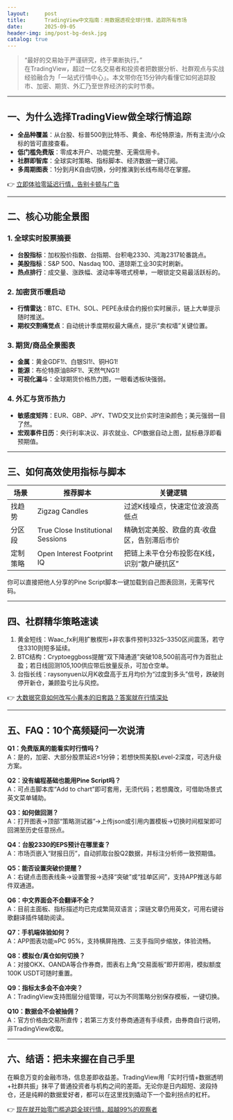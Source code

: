 ```yaml
---
layout:     post
title:      TradingView中文指南：用数据透视全球行情，追踪所有市场
date:       2025-09-05
header-img: img/post-bg-desk.jpg
catalog: true
---
```


> “最好的交易始于严谨研究，终于果断执行。”  
> 在TradingView，超过一亿名交易者和投资者把数据分析、社群观点与实战经验融合为「一站式行情中心」。本文带你在15分钟内看懂它如何追踪股市、加密、期货、外汇乃至世界经济的实时节奏。

---

## 一、为什么选择TradingView做全球行情追踪

- **全品种覆盖**：从台股、标普500到比特币、黄金、布伦特原油，所有主流/小众标的皆可直接查看。  
- **低门槛免费版**：零成本开户、功能完整、无需信用卡。  
- **社群即智库**：全球实时策略、指标脚本、经济数据一键订阅。  
- **多周期图表**：1分到月K自由切换，分时推演到长线布局尽在掌握。

👉 [立即体验零延迟行情，告别卡顿与广告](https://okxdog.com/)

---

## 二、核心功能全景图

### 1. 全球实时股票摘要  
- **台股指标**：加权股价指数、台指期、台积电2330、鸿海2317轮番跳点。  
- **美股指标**：S&P 500、Nasdaq 100、道琼斯工业30实时刷新。  
- **热点排行**：成交量、涨跌幅、波动率等塔式榜单，一眼锁定交易最活跃标的。

### 2. 加密货币暖启动  
- **行情雷达**：BTC、ETH、SOL、PEPE永续合约报价实时展示，链上大单提示随时推送。  
- **期权交割痛觉点**：自动统计季度期权最大痛点，提示“卖权墙”关键位置。  

### 3. 期货/商品全景图表  
- **金属**：黄金GDF1!、白银SI1!、铜HG1!  
- **能源**：布伦特原油BRF1!、天然气NG1!  
- **可视化漏斗**：全球期货价格热力图，一眼看透板块强弱。

### 4. 外汇与货币热力  
- **敏感度矩阵**：EUR、GBP、JPY、TWD交叉比价实时渲染颜色；美元强弱一目了然。  
- **宏观事件日历**：央行利率决议、非农就业、CPI数据自动上图，鼠标悬浮即看预期值。

---

## 三、如何高效使用指标与脚本

| 场景 | 推荐脚本 | 关键逻辑 |
| --- | --- | --- |
| 找趋势 | Zigzag Candles | 过滤K线噪点，快速定位波浪高低点 |
| 分区段 | True Close Institutional Sessions | 精确划定美股、欧盘的真·收盘区，告别滞后市价 |
| 定制策略 | Open Interest Footprint IQ | 把链上未平仓分布投影在K线，识别“散户硬抗区” |

你可以直接把他人分享的Pine Script脚本一键加载到自己图表回测，无需写代码。

---

## 四、社群精华策略速读

1. 黄金短线：Waac_fx利用扩散楔形+非农事件预判3325–3350区间震荡，若守住3310则短多延续。  
2. BTC结构：Cryptoeggboss提醒“双下降通道”突破108,500前高可作为首批止盈；若日线回测105,100供应带后放量反杀，可加仓空单。  
3. 台指长线：raysonyuen以月K收盘高于五月均价为“过度到多头”信号，跌破则停开新仓，兼顾盈亏比与风控。

👉 [大数据究竟如何改写小黄本的旧套路？答案就在行情深处](https://okxdog.com/)

---

## 五、FAQ：10个高频疑问一次说清

**Q1：免费版真的能看实时行情吗？**  
A：是的，加密、大部分股票延迟≤1分钟；若想快照美股Level-2深度，可选升级方案。

**Q2：没有编程基础也能用Pine Script吗？**  
A：可点击脚本库“Add to chart”即可套用，无须代码；若想魔改，可借助场景式英文菜单辅助。

**Q3：如何做回测？**  
A：打开图表→顶部“策略测试器”→上传json或引用内置模板→切换时间框架即可回溯至历史任意拐点。

**Q4：台股2330的EPS预计在哪里查？**  
A：市场页嵌入“财报日历”，自动抓取台股Q2数据，并标注分析师一致预期值。

**Q5：能否设置突破价提醒？**  
A：右键点击图表线条→设置警报→选择“突破”或“挂单区间”，支持APP推送与邮件双通道。

**Q6：中文界面会不会翻译不全？**  
A：目前主面板、指标描述均已完成繁简双语言；深链文章仍用英文，可用右键谷歌翻译插件辅助阅读。

**Q7：手机端体验如何？**  
A：APP图表功能≈PC 95%，支持横屏拖拽、三支手指同步缩放，体验流畅。

**Q8：模拟仓/真仓如何切换？**  
A：对接OKX、OANDA等合作券商，图表右上角“交易面板”即开即用，模拟额度100K USDT可随时重置。

**Q9：指标太多会不会冲突？**  
A：TradingView支持图层分组管理，可以为不同策略分别保存模板，一键切换。

**Q10：数据会不会被抽佣？**  
A：官方价格由交易所直传；若第三方支付券商通道有手续费，由券商自行说明，非TradingView收取。

---

## 六、结语：把未来握在自己手里

在瞬息万变的金融市场，信息差即收益差。TradingView用「实时行情+数据透明+社群共振」抹平了普通投资者与机构之间的差距。无论你是日内超短、波段持仓，还是纯粹的数据爱好者，都可以在这里找到撬动下一个盈利拐点的杠杆。

👉 [现在就开始零门槛追踪全球行情，超越99%的观察者](https://okxdog.com/)